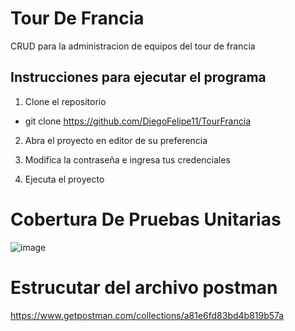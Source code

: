 # Tour De Francia
CRUD para la administracion de equipos del tour de francia

## Instrucciones para ejecutar el programa
1. Clone el repositorio
+ git clone https://github.com/DiegoFelipe11/TourFrancia

2. Abra el proyecto en editor de su preferencia

3. Modifica la contraseña e ingresa tus credenciales

4. Ejecuta el proyecto


# Cobertura De Pruebas Unitarias
![image](https://user-images.githubusercontent.com/111761884/187215622-d6e5464e-802d-42db-a9c4-ea1bddf12e3f.png)

# Estrucutar del archivo postman
https://www.getpostman.com/collections/a81e6fd83bd4b819b57a
